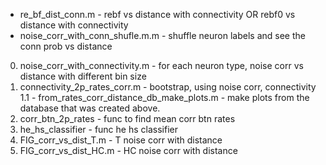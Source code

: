 - re_bf_dist_conn.m - rebf vs distance with connectivity OR rebf0 vs distance with connectivity
- noise_corr_with_conn_shufle.m.m - shuffle neuron labels and see the conn prob vs distance
0. noise_corr_with_connectivity.m - for each neuron type, noise corr vs distance with different bin size
1. connectivity_2p_rates_corr.m - bootstrap, using noise corr, connectivity
1.1 - from_rates_corr_distance_db_make_plots.m - make plots from the database that was created above.
2. corr_btn_2p_rates - func to find mean corr btn rates
3. he_hs_classifier - func he hs classifier
4. FIG_corr_vs_dist_T.m - T noise corr with distance
5. FIG_corr_vs_dist_HC.m - HC noise corr with distance